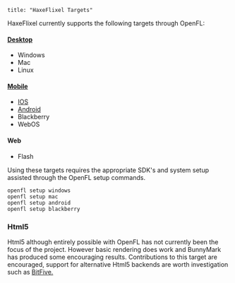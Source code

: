 ```
title: "HaxeFlixel Targets"
```

HaxeFlixel currently supports the following targets through OpenFL:

#### [Desktop](/documentation/desktop-targets)

- Windows
- Mac
- Linux

#### [Mobile](/documentation/mobile-targets)

- [IOS](/documentation/ios)
- [Android](/documentation/android)
- Blackberry
- WebOS

#### Web

- Flash

Using these targets requires the appropriate SDK's and system setup assisted through the OpenFL setup commands.

```
openfl setup windows
openfl setup mac
openfl setup android
openfl setup blackberry
```

### Html5

Html5 although entirely possible with OpenFL has not currently been the focus of the project.
However basic rendering does work and BunnyMark has produced some encouraging results.
Contributions to this target are encouraged, support for alternative Html5 backends are worth investigation such as [BitFive.](https://github.com/YellowAfterlife/openfl-bitfive)